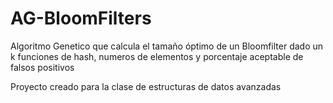 # AG-BloomFilters
 Algoritmo Genetico que calcula el tamaño óptimo de un Bloomfilter dado un k funciones de hash, numeros de elementos y porcentaje aceptable de falsos positivos

Proyecto creado para la clase de estructuras de datos avanzadas
